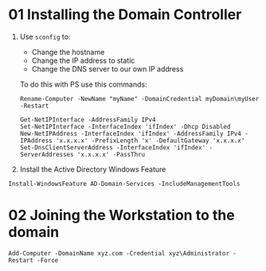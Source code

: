 # 01 Installing the Domain Controller

1. Use `sconfig` to:
    - Change the hostname
    - Change the IP address to static
    - Change the DNS server to our own IP address

    To do this with PS use this commands:

    ```shell
    Rename-Computer -NewName "myName" -DomainCredential myDomain\myUser -Restart

    Get-NetIPInterface -AddressFamily IPv4
    Set-NetIPInterface -InterfaceIndex 'ifIndex' -Dhcp Disabled
    New-NetIPAddress -InterfaceIndex 'ifIndex' -AddressFamily IPv4 -IPAddress 'x.x.x.x' -PrefixLength 'x' -DefaultGateway 'x.x.x.x'
    Set-DnsClientServerAddress -InterfaceIndex 'ifIndex' -ServerAddresses 'x.x.x.x' -PassThru
    ```

2. Install the Active Directory Windows Feature

```shell
Install-WindowsFeature AD-Domain-Services -IncludeManagementTools
```

# 02 Joining the Workstation to the domain

```shell
Add-Computer -DomainName xyz.com -Credential xyz\Administrator -Restart -Force
```
